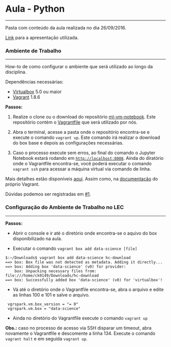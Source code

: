 # Aula - Python
-------

Pasta com conteúdo da aula realizada no dia 26/09/2016.

[Link](https://docs.google.com/presentation/d/1_6a43ToTfbMER50d75uumRxJf9txVubu8LIyroAYbqI/edit?usp=sharing) para a apresentação utilizada.

### Ambiente de Trabalho
-------

How-to de como configurar o ambiente que será utilizado ao longo da disciplina.

Dependências necessárias:
* [Virtualbox](https://www.virtualbox.org/) 5.0 ou maior
* [Vagrant](https://www.vagrantup.com/) 1.8.6

**Passos:**

1. Realize o clone ou o download do repositório [ml-vm-notebook](https://github.com/paulovn/ml-vm-notebook). Este repositório contém o [Vagrantfile](https://www.vagrantup.com/docs/vagrantfile/) que será utilizado por nós.

2. Abra o terminal, acesse a pasta onde o repositório encontra-se e execute o comando `vagrant up`. Este comando irá realizar o download do box base e depois as configurações necessárias.

3. Caso o processo execute sem erros, ao final do comando o Jupyter Notebook estará rodando em [`http://localhost:8008`](http://localhost:8008). Ainda do diratório onde o Vagrantfile encontra-se, você poderá executar o comando `vagrant ssh` para acessar a máquina virtual via comando de linha.

Mais detalhes estão disponíveis [aqui](https://github.com/paulovn/ml-vm-notebook/blob/develop/README.md). Assim como, na [documentação](https://www.vagrantup.com/docs/cli/) do próprio Vagrant.

Dúvidas podemos ser registradas em [#1](https://github.com/ARiDa/data-science-cookbook/issues/1).

### Configuração do Ambiente de Trabalho no LEC
-------

**Passos:**

* Abrir o console e ir até o diretório onde encontra-se o aquivo do box disponibilizado na aula.

* Executar o comando `vagrant box add data-science [file]`
```
$:~/Downloads$ vagrant box add data-science hc-download
==> box: Box file was not detected as metadata. Adding it directly...
==> box: Adding box 'data-science' (v0) for provider: 
    box: Unpacking necessary files from: file:///home/ck0149/Downloads/hc-download
==> box: Successfully added box 'data-science' (v0) for 'virtualbox'!
```

* Vá até o diretório onde o Vagrantfile encontra-se, abra o arquivo e edite as linhas 100 e 101 e salve o arquivo.
```
 vgrspark.vm.box_version = "= 0"
 vgrspark.vm.box = "data-science"
```

* Ainda no diretório do Vagrantfile execute o comando `vagrant up`

**Obs.:** caso no processo de acesso via SSH disparar um timeout, abra novamente o Vagrantfile e descomente a linha 134. Execute o comando `vagrant halt` e em seguida `vagrant up`.
